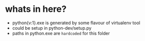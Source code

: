 # whats in here?
- python{v:1}.exe is generated by some flavour of virtualenv tool
- could be setup in python-dev/setup.py
- paths in python.exe are `hardcoded` for this folder 
